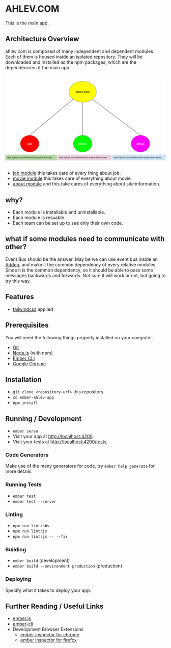 # AHLEV.COM

This is the main app.

## Architecture Overview

ahlev.com is composed of many independent and dependent modules. Each of them is housed inside an isolated repository. They will be downloaded and installed as the npm packages, which are the dependencies of the main app.

<img src="./doc/architecture.svg">

* [job module](https://github.com/ohahlev/ember-engine-ahlev-job)
this takes care of every thing about job.
* [movie module](https://github.com/ohahlev/ember-engine-ahlev-movie)
this takes care of everything about movie.
* [about module](https://github.com/ohahlev/ember-engine-ahlev-about)
and this take cares of everything about site information.

## why?
* Each module is installable and uninstallable.
* Each module is resuable.
* Each team can be set up to see only their own code.

## what if some modules need to communicate with other?
Event Bus should be the answer. 
May be we can use event bus inside an [Addon](https://cli.emberjs.com/release/writing-addons/intro-tutorial/), and make it the common dependency of every relative modules. Since it is the common dependency, so it should be able to pass some messages backwards and forwards. Not sure it will work or not, but going to try this way.

## Features
* [tailwindcss](https://tailwindcss.com/) applied

## Prerequisites

You will need the following things properly installed on your computer.

* [Git](https://git-scm.com/)
* [Node.js](https://nodejs.org/) (with npm)
* [Ember CLI](https://ember-cli.com/)
* [Google Chrome](https://google.com/chrome/)

## Installation

* `git clone <repository-url>` this repository
* `cd ember-ahlev-app`
* `npm install`

## Running / Development

* `ember serve`
* Visit your app at [http://localhost:4200](http://localhost:4200).
* Visit your tests at [http://localhost:4200/tests](http://localhost:4200/tests).

### Code Generators

Make use of the many generators for code, try `ember help generate` for more details

### Running Tests

* `ember test`
* `ember test --server`

### Linting

* `npm run lint:hbs`
* `npm run lint:js`
* `npm run lint:js -- --fix`

### Building

* `ember build` (development)
* `ember build --environment production` (production)

### Deploying

Specify what it takes to deploy your app.

## Further Reading / Useful Links

* [ember.js](https://emberjs.com/)
* [ember-cli](https://ember-cli.com/)
* Development Browser Extensions
  * [ember inspector for chrome](https://chrome.google.com/webstore/detail/ember-inspector/bmdblncegkenkacieihfhpjfppoconhi)
  * [ember inspector for firefox](https://addons.mozilla.org/en-US/firefox/addon/ember-inspector/)
